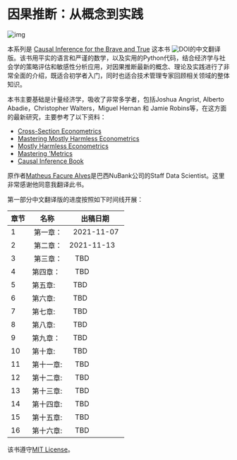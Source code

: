 # 因果推断：从概念到实践

![img](./causal-inference-for-the-brave-and-true/data/img/brave-and-true.png)



本系列是 [Causal Inference for the Brave and True](https://zenodo.org/badge/latestdoi/255903310) 这本书 ![DOI](https://zenodo.org/badge/255903310.svg)的中文翻译版。该书用平实的语言和严谨的数学，以及实用的Python代码，结合经济学与社会学的策略评估和敏感性分析应用，对因果推断最新的概念、理论及实践进行了非常全面的介绍，既适合初学者入门，同时也适合技术管理专家回顾相关领域的整体知识。

本书主要基础是计量经济学，吸收了非常多学者，包括Joshua Angrist, Alberto Abadie，Christopher Walters，Miguel Hernan 和 Jamie Robins等，在这方面的最新研究，主要参考了以下资料：

* [Cross-Section Econometrics](https://www.aeaweb.org/conference/cont-ed/2017-webcasts)
* [Mastering Mostly Harmless Econometrics](https://www.aeaweb.org/conference/cont-ed/2020-webcasts)
* [Mostly Harmless Econometrics](https://www.mostlyharmlesseconometrics.com/)
* [Mastering 'Metrics](https://www.masteringmetrics.com/)
* [Causal Inference Book](https://www.hsph.harvard.edu/miguel-hernan/causal-inference-book/)

原作者[Matheus Facure Alves](https://github.com/matheusfacure/python-causality-handbook)是巴西NuBank公司的Staff Data Scientist。这里非常感谢他同意我翻译此书。

第一部分中文翻译版的进度按照如下时间线开展：

章节 | 名称 | 出稿日期 |
--- | --- | ---
1 |	 第一章：|  2021-11-07 
2 |	 第二章：| 2021-11-13 
3 |	 第三章：|   TBD 
4 |	第四章：|   TBD 
5 |	第五章:	|  TBD 
6 |	第六章:	|  TBD 
7 |	第七章:	|  TBD 
8 |	第八章:	|  TBD 
9 |	第九章：|  TBD 
10 | 第十章: |  TBD 
11 | 第十一章: |   TBD 
12 | 第十二章: |   TBD 
13 | 第十三章: |   TBD 
14 | 第十四章: |   TBD 
15 | 第十五章: |   TBD 
16 | 第十六章: |   TBD 

该书遵守[MIT License](./LICENSE)。